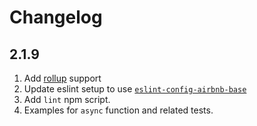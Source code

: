 # Changelog


## 2.1.9

1. Add [rollup][rollup] support
2. Update eslint setup to use [`eslint-config-airbnb-base`][eslint-config-airbnb-base]
3. Add `lint` npm script.
4. Examples for `async` function and related tests.

[rollup]: https://github.com/rollup/rollup
[eslint-config-airbnb-base]: https://github.com/airbnb/javascript/tree/master/packages/eslint-config-airbnb-base
